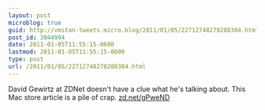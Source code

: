 ```yaml
---
layout: post
microblog: true
guid: http://vmstan-tweets.micro.blog/2011/01/05/22712748278288384.html
post_id: 3044994
date: 2011-01-05T11:55:15-0600
lastmod: 2011-01-05T11:55:15-0600
type: post
url: /2011/01/05/22712748278288384.html
---
```

David Gewirtz at ZDNet doesn't have a clue what he's talking about. This Mac store article is a pile of crap. [zd.net/gPweND](http://zd.net/gPweND)
